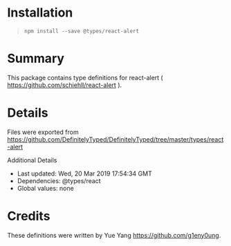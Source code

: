 # Installation
> `npm install --save @types/react-alert`

# Summary
This package contains type definitions for react-alert ( https://github.com/schiehll/react-alert ).

# Details
Files were exported from https://github.com/DefinitelyTyped/DefinitelyTyped/tree/master/types/react-alert

Additional Details
 * Last updated: Wed, 20 Mar 2019 17:54:34 GMT
 * Dependencies: @types/react
 * Global values: none

# Credits
These definitions were written by Yue Yang <https://github.com/g1eny0ung>.
